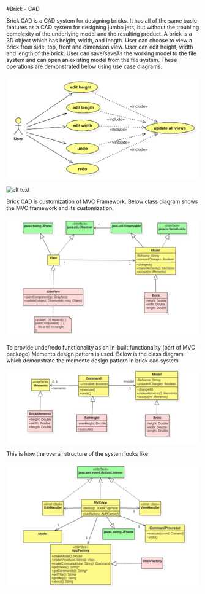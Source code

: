 #Brick - CAD

Brick CAD is a CAD system for designing bricks. It has all of the same basic features as a CAD system for designing jumbo jets, but 
without the troubling complexity of the underlying model and the resulting product. A brick is a 3D object which has height, width, 
and length. User can choose to view a brick from side, top, front and dimension view. User can edit height, width and length of the brick. 
User can save/saveAs the working model to the file system and can open an existing model from the file system. These operations are 
demonstrated below using use case diagrams. 

![alt text][user_case1]

[user_case1]: /images/user_case1.png "Use Case 1"


![alt text][user_case2]

[user_case2]: /images/user_case2.png "Use Case 2"


Brick CAD is customization of MVC Framework. Below class diagram shows the MVC framework and its customization.

![alt text][MVC_Framework]

[MVC_Framework]: /images/MVC_Framework.png "MVC Framework"


To provide undo/redo functionality as an in-built functionality (part of MVC package) Memento design pattern is used. 
Below is the class diagram which demonstrate the memento design pattern in brick cad system

![alt text][Memento]

[Memento]: /images/Memento.png "Memento"

This is how the overall structure of the system looks like

![alt text][MVCApp]

[MVCApp]: /images/MVCApp.png "Class Diagram"
